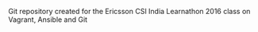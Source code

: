 Git repository created for the Ericsson CSI India Learnathon 2016 class on Vagrant, Ansible and Git

